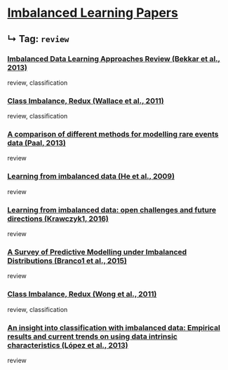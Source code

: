 # [Imbalanced Learning Papers](../README.md)
## ↳ Tag: `review`

### [Imbalanced Data Learning Approaches Review (Bekkar et al., 2013)](bekkar2013imbalanced.md)

review, classification

### [Class Imbalance, Redux (Wallace et al., 2011)](wallace2011class.md)

review, classification

### [A comparison of different methods for modelling rare events data (Paal, 2013)](vanderpaal2013comparison.md)

review

### [Learning from imbalanced data (He et al., 2009)](he2009learning.md)

review

### [Learning from imbalanced data: open challenges and future directions (Krawczyk1, 2016)](krawcyzyk2016learning.md)

review

### [A Survey of Predictive Modelling under Imbalanced Distributions (Branco1 et al., 2015)](branco2015survey.md)

review

### [Class Imbalance, Redux (Wong et al., 2011)](wong2011classification.md)

review, classification

### [An insight into classification with imbalanced data: Empirical results and current trends on using data intrinsic characteristics (López et al., 2013)](lopez2013insight.md)

review